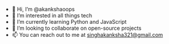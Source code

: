 - 👋 Hi, I’m @akankshaoops
- 👀 I’m interested in all things tech
- 🌱 I’m currently learning Python and JavaScript
- 💞️ I’m looking to collaborate on open-source projects
- 📫 You can reach out to me at singhakanksha321@gmail.com

<!---
akankshaoops/akankshaoops is a ✨ special ✨ repository because its `README.md` (this file) appears on your GitHub profile.
You can click the Preview link to take a look at your changes.
--->
